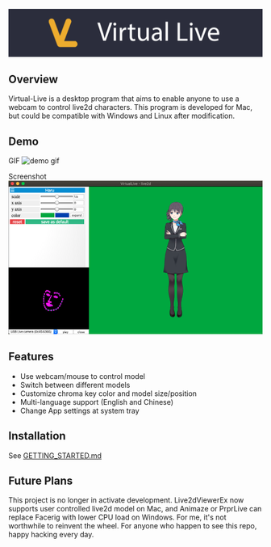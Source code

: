 ![banner](./images/banner.png)
## Overview
Virtual-Live is a desktop program that aims to enable anyone to use a webcam to control live2d characters. This program is developed for Mac, but could be compatible with Windows and Linux after modification. 

## Demo
GIF
![demo gif](./images/Virtual-Live-Demo.gif)

Screenshot
![demo image](./images/Virtual-Live-demo.png)

## Features
- Use webcam/mouse to control model
- Switch between different models
- Customize chroma key color and model size/position
- Multi-language support (English and Chinese)
- Change App settings at system tray

## Installation
See [GETTING_STARTED.md](GETTING_STARTED.md)

## Future Plans
This project is no longer in activate development. Live2dViewerEx now supports user controlled live2d model on Mac, and Animaze or PrprLive can replace Facerig with lower CPU load on Windows. For me, it's not worthwhile to reinvent the wheel. For anyone who happen to see this repo, happy hacking every day.
